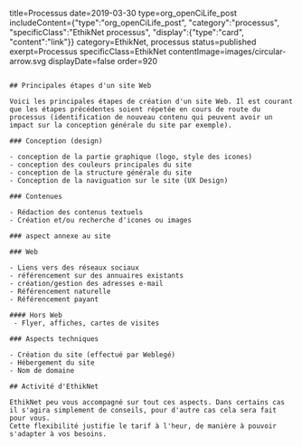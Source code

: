 title=Processus
date=2019-03-30
type=org_openCiLife_post
includeContent={"type":"org_openCiLife_post", "category":"processus", "specificClass":"EthikNet processus", "display":{"type":"card", "content":"link"}}
category=EthikNet, processus
status=published
exerpt=Processus
specificClass=EthikNet
contentImage=images/circular-arrow.svg
displayDate=false
order=920
~~~~~~

## Principales étapes d'un site Web

Voici les principales étapes de création d'un site Web. Il est courant que les étapes précédentes soient répetée en cours de route du processus (identification de nouveau contenu qui peuvent avoir un impact sur la conception générale du site par exemple).

### Conception (design)

- conception de la partie graphique (logo, style des icones)
- conception des couleurs principales du site
- conception de la structure générale du site
- Conception de la naviguation sur le site (UX Design)

### Contenues

- Rédaction des contenus textuels
- Création et/ou recherche d'icones ou images

### aspect annexe au site

### Web

- Liens vers des réseaux sociaux
- référencement sur des annuaires existants
- création/gestion des adresses e-mail
- Référencement naturelle
- Référencement payant

#### Hors Web
 - Flyer, affiches, cartes de visites

### Aspects techniques

- Création du site (effectué par Weblegé)
- Hébergement du site
- Nom de domaine

## Activité d'EthikNet

EthikNet peu vous accompagné sur tout ces aspects. Dans certains cas il s'agira simplement de conseils, pour d'autre cas cela sera fait pour vous.
Cette flexibilité justifie le tarif à l'heur, de manière à pouvoir s'adapter à vos besoins.